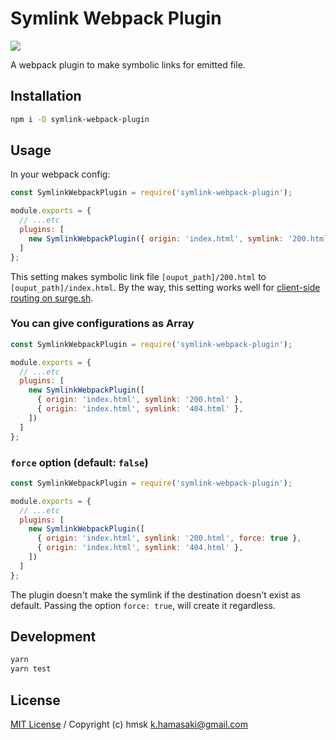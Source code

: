 # Symlink Webpack Plugin

[![](https://img.shields.io/npm/v/symlink-webpack-plugin.svg?style=for-the-badge)](https://www.npmjs.com/package/symlink-webpack-plugin)

A webpack plugin to make symbolic links for emitted file.

## Installation

```bash
npm i -D symlink-webpack-plugin
```

## Usage

In your webpack config:

```js
const SymlinkWebpackPlugin = require('symlink-webpack-plugin');

module.exports = {
  // ...etc
  plugins: [
    new SymlinkWebpackPlugin({ origin: 'index.html', symlink: '200.html' })
  ]
};
```

This setting makes symbolic link file `[ouput_path]/200.html` to `[ouput_path]/index.html`.
By the way, this setting works well for [client-side routing on surge.sh](https://surge.sh/help/adding-a-200-page-for-client-side-routing).

### You can give configurations as Array

```js
const SymlinkWebpackPlugin = require('symlink-webpack-plugin');

module.exports = {
  // ...etc
  plugins: [
    new SymlinkWebpackPlugin([
      { origin: 'index.html', symlink: '200.html' },
      { origin: 'index.html', symlink: '404.html' },
    ])
  ]
};
```

### `force` option (default: `false`)

```js
const SymlinkWebpackPlugin = require('symlink-webpack-plugin');

module.exports = {
  // ...etc
  plugins: [
    new SymlinkWebpackPlugin([
      { origin: 'index.html', symlink: '200.html', force: true },
      { origin: 'index.html', symlink: '404.html' },
    ])
  ]
};
```

The plugin doesn't make the symlink if the destination doesn't exist as default.
Passing the option `force: true`, will create it regardless.


## Development

```bash
yarn
yarn test
```

## License

[MIT License](/LICENSE) / Copyright (c) hmsk <k.hamasaki@gmail.com>
